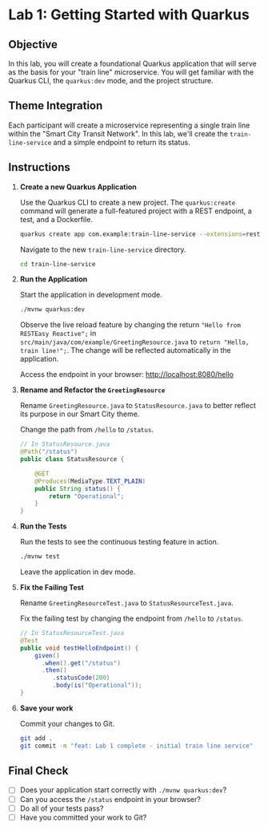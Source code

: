 # Lab 1: Getting Started with Quarkus

## Objective

In this lab, you will create a foundational Quarkus application that will serve as the basis for your "train line" microservice. You will get familiar with the Quarkus CLI, the `quarkus:dev` mode, and the project structure.

## Theme Integration

Each participant will create a microservice representing a single train line within the "Smart City Transit Network". In this lab, we'll create the `train-line-service` and a simple endpoint to return its status.

## Instructions

1.  **Create a new Quarkus Application**

    Use the Quarkus CLI to create a new project. The `quarkus:create` command will generate a full-featured project with a REST endpoint, a test, and a Dockerfile.

    ```bash
    quarkus create app com.example:train-line-service --extensions=resteasy-reactive,resteasy-reactive-jackson
    ```

    Navigate to the new `train-line-service` directory.

    ```bash
    cd train-line-service
    ```

2.  **Run the Application**

    Start the application in development mode.

    ```bash
    ./mvnw quarkus:dev
    ```

    Observe the live reload feature by changing the return `"Hello from RESTEasy Reactive";` in `src/main/java/com/example/GreetingResource.java` to `return "Hello, train line!";`. The change will be reflected automatically in the application.

    Access the endpoint in your browser:
    [http://localhost:8080/hello](http://localhost:8080/hello)

3.  **Rename and Refactor the `GreetingResource`**

    Rename `GreetingResource.java` to `StatusResource.java` to better reflect its purpose in our Smart City theme.

    Change the path from `/hello` to `/status`.

    ```java
    // In StatusResource.java
    @Path("/status")
    public class StatusResource {

        @GET
        @Produces(MediaType.TEXT_PLAIN)
        public String status() {
            return "Operational";
        }
    }
    ```

4.  **Run the Tests**

    Run the tests to see the continuous testing feature in action.

    ```bash
    ./mvnw test
    ```

    Leave the application in dev mode.

5.  **Fix the Failing Test**

    Rename `GreetingResourceTest.java` to `StatusResourceTest.java`.

    Fix the failing test by changing the endpoint from `/hello` to `/status`.

    ```java
    // In StatusResourceTest.java
    @Test
    public void testHelloEndpoint() {
        given()
          .when().get("/status")
          .then()
             .statusCode(200)
             .body(is("Operational"));
    }
    ```

6.  **Save your work**

    Commit your changes to Git.

    ```bash
    git add .
    git commit -m "feat: Lab 1 complete - initial train line service"
    ```

## Final Check

- [ ] Does your application start correctly with `./mvnw quarkus:dev`?
- [ ] Can you access the `/status` endpoint in your browser?
- [ ] Do all of your tests pass?
- [ ] Have you committed your work to Git?
